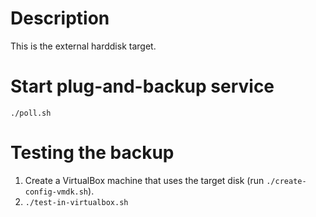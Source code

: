 # Description 

This is the external harddisk target. 

# Start plug-and-backup service

`./poll.sh`


# Testing the backup 

1. Create a VirtualBox machine that uses the target disk (run `./create-config-vmdk.sh`).
2. `./test-in-virtualbox.sh` 

